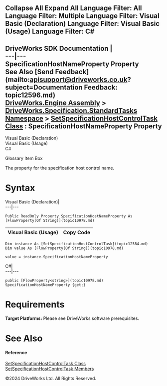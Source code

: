        

 Collapse All Expand All  Language Filter: All  Language Filter: Multiple  Language Filter: Visual Basic (Declaration) Language Filter: Visual Basic (Usage) Language Filter: C#  
---  
DriveWorks SDK Documentation  |   
---|---  
SpecificationHostNameProperty Property   
See Also [Send Feedback](mailto:apisupport@driveworks.co.uk?subject=Documentation Feedback: topic12596.md)  
[DriveWorks.Engine Assembly](topic2156.md) > [DriveWorks.Specification.StandardTasks Namespace](topic11896.md) > [SetSpecificationHostControlTask Class](topic12584.md) : SpecificationHostNameProperty Property  
---  
  
Visual Basic (Declaration)    
Visual Basic (Usage)    
C# 

Glossary Item Box

The property for the specification host control name. 

# Syntax

Visual Basic (Declaration)|   
---|---  
      
    
    Public ReadOnly Property SpecificationHostNameProperty As [FlowProperty(Of String)](topic10978.md)  
  
Visual Basic (Usage)| Copy Code  
---|---  
      
    
    Dim instance As [SetSpecificationHostControlTask](topic12584.md)
    Dim value As [FlowProperty(Of String)](topic10978.md)
     
    value = instance.SpecificationHostNameProperty  
  
C#|   
---|---  
      
    
    public [FlowProperty<string>](topic10978.md) SpecificationHostNameProperty {get;}  
  
# Requirements

**Target Platforms:** Please see DriveWorks software prerequisites.

# See Also

#### Reference

[SetSpecificationHostControlTask Class](topic12584.md)   
[SetSpecificationHostControlTask Members](topic12585.md)

©2024 DriveWorks Ltd. All Rights Reserved.

